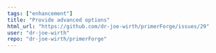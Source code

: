 ```yaml
---
tags: ["enhancement"]
title: "Provide advanced options"
html_url: "https://github.com/dr-joe-wirth/primerForge/issues/29"
user: "dr-joe-wirth"
repo: "dr-joe-wirth/primerForge"
---
```


